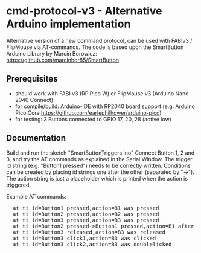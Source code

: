 # cmd-protocol-v3 - Alternative Arduino implementation
Alternative version of a new command protocol, can be used with FABIv3 / FlipMouse via AT-commands.
The code is based upon the SmartButton Arduino Library by Marcin Borowicz: https://github.com/marcinbor85/SmartButton


## Prerequisites
  * should work with FABI v3 (RP Pico W) or FlipMouse v3 (Arduino Nano 2040 Connect)
  * for compile/build: Arduino-IDE with RP2040 board support (e.g. Arduino Pico Core https://github.com/earlephilhower/arduino-pico)
  * for testing: 3 Buttons connected to GPIO 17, 20, 28 (active low)


## Documentation
Build and run the sketch "SmartButtonTriggers.ino"
Connect Button 1, 2 and 3, and try the AT commands as explained in the Serial Window.
The trigger id string (e.g. "Button1 pressed") needs to be correctly written. 
Conditions can be created by placing id strings one after the other (separated by "->").
The action string is just a placeholder which is printed when the action is triggered.

Example AT commands:

<pre>
  at ti id=Button1 pressed,action=B1 was pressed
  at ti id=Button2 pressed,action=B2 was pressed
  at ti id=Button3 pressed,action=B3 was pressed
  at ti id=Button2 pressed->Button1 pressed,action=B1 after B2!
  at ti id=Button3 released,action=B3 was released
  at ti id=Button3 click1,action=B3 was clicked
  at ti id=Button3 click2,action=B3 was doublelicked
</pre>


